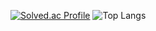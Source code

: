 
[![Solved.ac Profile](http://mazassumnida.wtf/api/v2/generate_badge?boj=ghdwlals0617)](https://solved.ac/ghdwlals0617/)
![Top Langs](https://github-readme-stats.vercel.app/api/top-langs/?username=d1mm1n&layout=Demo&theme=tokyonight)
